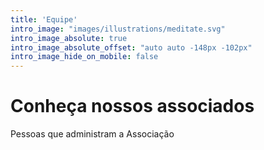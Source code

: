 ```yaml
---
title: 'Equipe'
intro_image: "images/illustrations/meditate.svg"
intro_image_absolute: true
intro_image_absolute_offset: "auto auto -148px -102px"
intro_image_hide_on_mobile: false
---
```


# Conheça nossos associados

Pessoas que administram a Associação
